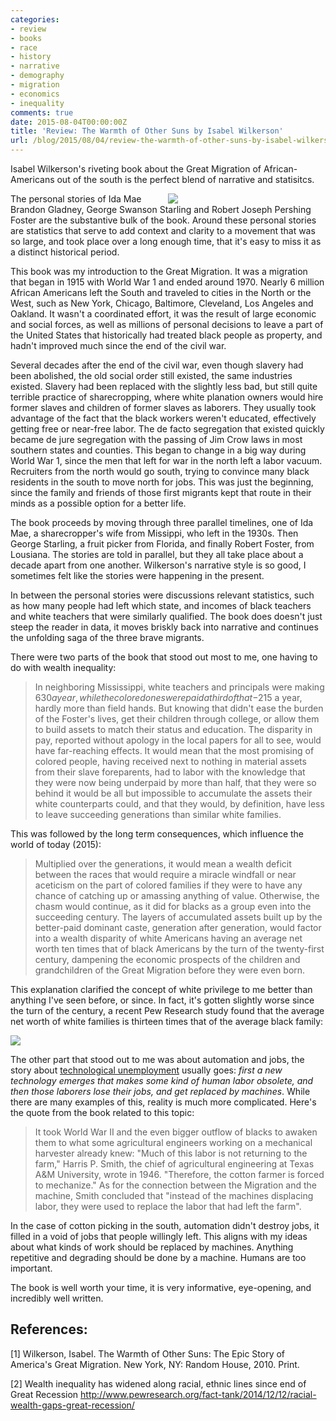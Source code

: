 ```yaml
---
categories:
- review
- books
- race
- history
- narrative
- demography
- migration
- economics
- inequality
comments: true
date: 2015-08-04T00:00:00Z
title: 'Review: The Warmth of Other Suns by Isabel Wilkerson'
url: /blog/2015/08/04/review-the-warmth-of-other-suns-by-isabel-wilkerson/
---
```


Isabel Wilkerson's riveting book about the Great Migration of African-Americans out of the south is the perfect blend of narrative and statisitcs.

<div style="float: right; width: 50%">
  <img src="/images/books/warmth_of_other_suns.png">
</div>

The personal stories of Ida Mae Brandon Gladney, George Swanson Starling and Robert Joseph Pershing Foster are the substantive bulk of the book. Around these personal stories are statistics that serve to add context and clarity to a movement that was so large, and took place over a long enough time, that it's easy to miss it as a distinct historical period.

This book was my introduction to the Great Migration. It was a migration that began in 1915 with World War 1 and ended around 1970. Nearly 6 million African Americans left the South and traveled to cities in the North or the West, such as New York, Chicago, Baltimore, Cleveland, Los Angeles and Oakland. It wasn't a coordinated effort, it was the result of large economic and social forces, as well as millions of personal decisions to leave a part of the United States that historically had treated black people as property, and hadn't improved much since the end of the civil war.

Several decades after the end of the civil war, even though slavery had been abolished, the old social order still existed, the same industries existed. Slavery had been replaced with the slightly less bad, but still quite terrible practice of sharecropping, where white planation owners would hire former slaves and children of former slaves as laborers. They usually took advantage of the fact that the black workers weren't educated, effectively getting free or near-free labor. The de facto segregation that existed quickly became de jure segregation with the passing of Jim Crow laws in most southern states and counties. This began to change in a big way during World War 1, since the men that left for war in the north left a labor vacuum. Recruiters from the north would go south, trying to convince many black residents in the south to move north for jobs. This was just the beginning, since the family and friends of those first migrants kept that route in their minds as a possible option for a better life.

The book proceeds by moving through three parallel timelines, one of Ida Mae, a sharecropper's wife from Missippi, who left in the 1930s. Then George Starling, a fruit picker from Florida, and finally Robert Foster, from Lousiana. The stories are told in parallel, but they all take place about a decade apart from one another. Wilkerson's narrative style is so good, I sometimes felt like the stories were happening in the present.

In between the personal stories were discussions relevant statistics, such as how many people had left which state, and incomes of black teachers and white teachers that were similarly qualified. The book does doesn't just steep the reader in data, it moves briskly back into narrative and continues the unfolding saga of the three brave migrants.

There were two parts of the book that stood out most to me, one having to do with wealth inequality:

> In neighboring Mississippi, white teachers and principals were making $630 a year, while the colored ones were paid a third of that-$215 a year, hardly more than field hands. But knowing that didn't ease the burden of the Foster's lives, get their children through college, or allow them to build assets to match their status and education.
> The disparity in pay, reported without apology in the local papers for all to see, would have far-reaching effects. It would mean that the most promising of colored people, having received next to nothing in material assets from their slave foreparents, had to labor with the knowledge that they were now being underpaid by more than half, that they were so behind it would be all but impossible to accumulate the assets their white counterparts could, and that they would, by definition, have less to leave succeeding generations than similar white families.

This was followed by the long term consequences, which influence the world of today (2015):

>Multiplied over the generations, it would mean a wealth deficit between the races that would require a miracle windfall or near aceticism on the part of colored families if they were to have any chance of catching up or amassing anything of value. Otherwise, the chasm would continue, as it did for blacks as a group even into the succeeding century. The layers of accumulated assets built up by the better-paid dominant caste, generation after generation, would factor into a wealth disparity of white Americans having an average net worth ten times that of black Americans by the turn of the twenty-first century, dampening the economic prospects of the children and grandchildren of the Great Migration before they were even born.

This explanation clarified the concept of white privilege to me better than anything I've seen before, or since. In fact, it's gotten slightly worse since the turn of the century, a recent Pew Research study found that the average net worth of white families is thirteen times that of the average black family:

<img src="http://www.pewresearch.org/files/2014/12/FT_14.12.11_wealthGap2.png">

The other part that stood out to me was about automation and jobs, the story about [technological unemployment](https://en.wikipedia.org/wiki/Technological_unemployment) usually goes: _first a new technology emerges that makes some kind of human labor obsolete, and then those laborers lose their jobs, and get replaced by machines_. While there are many examples of this, reality is much more complicated. Here's the quote from the book related to this topic:

> It took World War II and the even bigger outflow of blacks to awaken them to what some agricultural engineers working on a mechanical harvester already knew: "Much of this labor is not returning to the farm," Harris P. Smith, the chief of agricultural engineering at Texas A&amp;M University, wrote in 1946. "Therefore, the cotton farmer is forced to mechanize." As for the connection between the Migration and the machine, Smith concluded that "instead of the machines displacing labor, they were used to replace the labor that had left the farm".

In the case of cotton picking in the south, automation didn't destroy jobs, it filled in a void of jobs that people willingly left. This aligns with my ideas about what kinds of work should be replaced by machines. Anything repetitive and degrading should be done by a machine. Humans are too important.

The book is well worth your time, it is very informative, eye-opening, and incredibly well written.

## References:

[1] Wilkerson, Isabel. The Warmth of Other Suns: The Epic Story of America's Great Migration. New York, NY: Random House, 2010. Print.

[2] Wealth inequality has widened along racial, ethnic lines since end of Great Recession http://www.pewresearch.org/fact-tank/2014/12/12/racial-wealth-gaps-great-recession/
